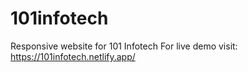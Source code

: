 # 101infotech
Responsive website for 101 Infotech
For live demo visit: https://101infotech.netlify.app/
